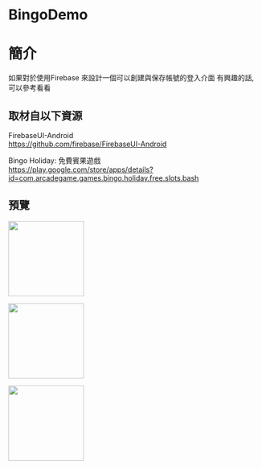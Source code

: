 # BingoDemo

簡介
==================================
如果對於使用Firebase 來設計一個可以創建與保存帳號的登入介面 有興趣的話, 可以參考看看                                   

取材自以下資源
--------
FirebaseUI-Android                                 
https://github.com/firebase/FirebaseUI-Android

Bingo Holiday: 免費賓果遊戲                                 
https://play.google.com/store/apps/details?id=com.arcadegame.games.bingo.holiday.free.slots.bash
       
預覽
--------
<p align="left">
  <img src="https://i.imgur.com/pVGYbBo.png" width="150"/>
</p> 
<p align="left">
  <img src="https://i.imgur.com/pVGYbBo.png" width="150"/>
</p> 
<p align="left">
  <img src="https://i.imgur.com/pVGYbBo.png" width="150"/>
</p> 

